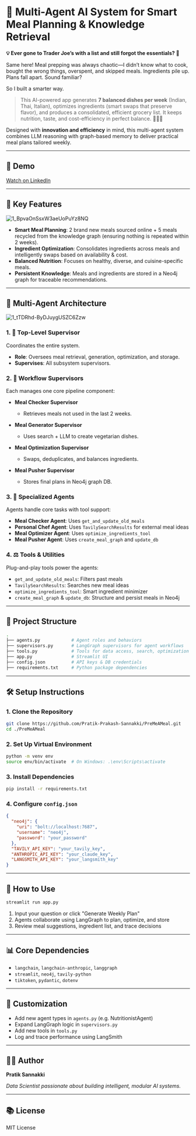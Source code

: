# 🧠 Multi-Agent AI System for Smart Meal Planning & Knowledge Retrieval

**💡 Ever gone to Trader Joe’s with a list and still forgot the essentials? 🫦**

Same here! Meal prepping was always chaotic—I didn’t know what to cook, bought the wrong things, overspent, and skipped meals. Ingredients pile up. Plans fall apart. Sound familiar?

So I built a smarter way.

> This AI-powered app generates **7 balanced dishes per week** (Indian, Thai, Italian), optimizes ingredients (smart swaps that preserve flavor), and produces a consolidated, efficient grocery list. It keeps nutrition, taste, and cost-efficiency in perfect balance. 🥑🍗🍅

Designed with **innovation and efficiency** in mind, this multi-agent system combines LLM reasoning with graph-based memory to deliver practical meal plans tailored weekly.

---

## 🎩 Demo

[Watch on LinkedIn](https://www.linkedin.com/posts/pratik-p-sannakki_ai-aiagents-knowledgegraphs-activity-7308016472235065344-6Uiy?utm_source=share&utm_medium=member_desktop)

---

## 🚀 Key Features

![1_BpvaOnSsxW3aeUoPuYz8NQ](https://github.com/user-attachments/assets/c4f98036-42cf-4b1e-a37f-b4dbfe5f4b3e)


* **Smart Meal Planning**: 2 brand new meals sourced online + 5 meals recycled from the knowledge graph (ensuring nothing is repeated within 2 weeks).
* **Ingredient Optimization**: Consolidates ingredients across meals and intelligently swaps based on availability & cost.
* **Balanced Nutrition**: Focuses on healthy, diverse, and cuisine-specific meals.
* **Persistent Knowledge**: Meals and ingredients are stored in a Neo4j graph for traceable recommendations.

---

## 🤖 Multi-Agent Architecture

![1_tTDRhd-ByDJuygUSZC6Zzw](https://github.com/user-attachments/assets/175d0c44-b6bc-4de5-b3df-05baa8a21edd)


### 1. 📏 Top-Level Supervisor

Coordinates the entire system.

* **Role**: Oversees meal retrieval, generation, optimization, and storage.
* **Supervises**: All subsystem supervisors.

### 2. 🚧 Workflow Supervisors

Each manages one core pipeline component:

* **Meal Checker Supervisor**

  * Retrieves meals not used in the last 2 weeks.

* **Meal Generator Supervisor**

  * Uses search + LLM to create vegetarian dishes.

* **Meal Optimization Supervisor**

  * Swaps, deduplicates, and balances ingredients.

* **Meal Pusher Supervisor**

  * Stores final plans in Neo4j graph DB.

### 3. 🧹 Specialized Agents

Agents handle core tasks with tool support:

* **Meal Checker Agent**: Uses `get_and_update_old_meals`
* **Personal Chef Agent**: Uses `TavilySearchResults` for external meal ideas
* **Meal Optimizer Agent**: Uses `optimize_ingredients_tool`
* **Meal Pusher Agent**: Uses `create_meal_graph` and `update_db`

### 4. ⚖️ Tools & Utilities

Plug-and-play tools power the agents:

* `get_and_update_old_meals`: Filters past meals
* `TavilySearchResults`: Searches new meal ideas
* `optimize_ingredients_tool`: Smart ingredient minimizer
* `create_meal_graph` & `update_db`: Structure and persist meals in Neo4j

---

## 📂 Project Structure

```bash
.
├── agents.py            # Agent roles and behaviors
├── supervisors.py       # LangGraph supervisors for agent workflows
├── tools.py             # Tools for data access, search, optimization
├── app.py               # Streamlit UI
├── config.json          # API keys & DB credentials
├── requirements.txt     # Python package dependencies
```

---

## 🛠️ Setup Instructions

### 1. Clone the Repository

```bash
git clone https://github.com/Pratik-Prakash-Sannakki/PreMeAMeal.git
cd ./PreMeAMeal
```

### 2. Set Up Virtual Environment

```bash
python -m venv env
source env/bin/activate  # On Windows: .\env\Scripts\activate
```

### 3. Install Dependencies

```bash
pip install -r requirements.txt
```

### 4. Configure `config.json`

```json
{
  "neo4j": {
    "uri": "bolt://localhost:7687",
    "username": "neo4j",
    "password": "your_password"
  },
  "TAVILY_API_KEY": "your_tavily_key",
  "ANTHROPIC_API_KEY": "your_claude_key",
  "LANGSMITH_API_KEY": "your_langsmith_key"
}
```

---

## 🔮 How to Use

```bash
streamlit run app.py
```

1. Input your question or click "Generate Weekly Plan"
2. Agents collaborate using LangGraph to plan, optimize, and store
3. Review meal suggestions, ingredient list, and trace decisions

---

## 📊 Core Dependencies

* `langchain`, `langchain-anthropic`, `langgraph`
* `streamlit`, `neo4j`, `tavily-python`
* `tiktoken`, `pydantic`, `dotenv`

---

## 🔧 Customization

* Add new agent types in `agents.py` (e.g. NutritionistAgent)
* Expand LangGraph logic in `supervisors.py`
* Add new tools in `tools.py`
* Log and trace performance using LangSmith

---

## 👨‍💼 Author

**Pratik Sannakki**

*Data Scientist passionate about building intelligent, modular AI systems.*

---

## 📚 License

MIT License
